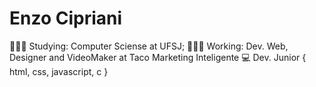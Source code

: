 # Enzo Cipriani 

👨🏻‍🎓 Studying: Computer Sciense at UFSJ;
👨🏻‍💻 Working: Dev. Web, Designer and VideoMaker at Taco Marketing Inteligente
💻 Dev. Junior {
                  html, css, javascript, c
                }
